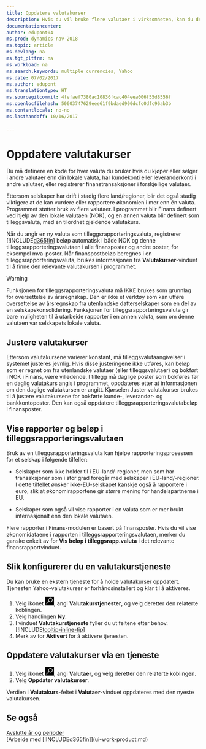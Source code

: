 ```yaml
---
title: Oppdatere valutakurser
description: Hvis du vil bruke flere valutaer i virksomheten, kan du definere en kode for hver valuta og bruke en ekstern valutakurstjeneste, for eksempel Yahoo.
documentationcenter: 
author: edupont04
ms.prod: dynamics-nav-2018
ms.topic: article
ms.devlang: na
ms.tgt_pltfrm: na
ms.workload: na
ms.search.keywords: multiple currencies, Yahoo
ms.date: 07/02/2017
ms.author: edupont
ms.translationtype: HT
ms.sourcegitcommit: 4fefaef7380ac10836fcac404eea006f55d8556f
ms.openlocfilehash: 50603747629eee61f9bdaed900dcfc0dfc96ab3b
ms.contentlocale: nb-no
ms.lasthandoff: 10/16/2017

---
```

# <a name="how-to-update-currency-exchange-rates"></a>Oppdatere valutakurser
Du må definere en kode for hver valuta du bruker hvis du kjøper eller selger i andre valutaer enn din lokale valuta, har kundekonti eller leverandørkonti i andre valutaer, eller registrerer finanstransaksjoner i forskjellige valutaer.  

Ettersom selskaper har drift i stadig flere land/regioner, blir det også stadig viktigere at de kan vurdere eller rapportere økonomien i mer enn én valuta. Programmet støtter bruk av flere valutaer. I programmet blir Finans definert ved hjelp av den lokale valutaen (NOK), og en annen valuta blir definert som tilleggsvaluta, med en tilordnet gjeldende valutakurs.  

 Når du angir en ny valuta som tilleggsrapporteringsvaluta, registrerer [!INCLUDE[d365fin](includes/d365fin_md.md)] beløp automatisk i både NOK og denne tilleggsrapporteringsvalutaen i alle finansposter og andre poster, for eksempel mva-poster. Når finanspostbeløp beregnes i en tilleggsrapporteringsvaluta, brukes informasjonen fra **Valutakurser**-vinduet til å finne den relevante valutakursen i programmet.  

> [!WARNING]  
>  Funksjonen for tilleggsrapporteringsvaluta må IKKE brukes som grunnlag for oversettelse av årsregnskap. Den er ikke et verktøy som kan utføre oversettelse av årsregnskap fra utenlandske datterselskaper som en del av en selskapskonsolidering. Funksjonen for tilleggsrapporteringsvaluta gir bare muligheten til å utarbeide rapporter i en annen valuta, som om denne valutaen var selskapets lokale valuta.

## <a name="adjusting-exchange-rates"></a>Justere valutakurser  
Ettersom valutakursene varierer konstant, må tilleggsvalutaangivelser i systemet justeres jevnlig. Hvis disse justeringene ikke utføres, kan beløp som er regnet om fra utenlandske valutaer (eller tilleggsvalutaer) og bokført i NOK i Finans, være villedende. I tillegg må daglige poster som bokføres før en daglig valutakurs angis i programmet, oppdateres etter at informasjonen om den daglige valutakursen er angitt. Kjørselen Juster valutakurser brukes til å justere valutakursene for bokførte kunde-, leverandør- og bankkontoposter. Den kan også oppdatere tilleggsrapporteringsvalutabeløp i finansposter.  

## <a name="displaying-reports-and-amounts-in-the-additional-reporting-currency"></a>Vise rapporter og beløp i tilleggsrapporteringsvalutaen  
Bruk av en tilleggsrapporteringsvaluta kan hjelpe rapporteringsprosessen for et selskap i følgende tilfeller:  

- Selskaper som ikke holder til i EU-land/-regioner, men som har transaksjoner som i stor grad foregår med selskaper i EU-land/-regioner. I dette tilfellet ønsker ikke-EU-selskapet kanskje også å rapportere i euro, slik at økonomirapportene gir større mening for handelspartnerne i EU.  

- Selskaper som også vil vise rapporter i en valuta som er mer brukt internasjonalt enn den lokale valutaen.  

Flere rapporter i Finans-modulen er basert på finansposter. Hvis du vil vise økonomidataene i rapporten i tilleggsrapporteringsvalutaen, merker du ganske enkelt av for **Vis beløp i tilleggsrapp.valuta** i det relevante finansrapportvinduet.  

## <a name="to-set-up-a-currency-exchange-rate-service"></a>Slik konfigurerer du en valutakurstjeneste
Du kan bruke en ekstern tjeneste for å holde valutakurser oppdatert. Tjenesten Yahoo-valutakurser er forhåndsinstallert og klar til å aktiveres.

1. Velg ikonet ![Søk etter side eller rapport](media/ui-search/search_small.png "Søk etter side eller rapport"), angi **Valutakurstjenester**, og velg deretter den relaterte koblingen.
2. Velg handlingen **Ny**.
3. I vinduet **Valutakurstjeneste** fyller du ut feltene etter behov. [!INCLUDE[tooltip-inline-tip](includes/tooltip-inline-tip_md.md)]
4. Merk av for **Aktivert** for å aktivere tjenesten.

## <a name="to-update-currency-exchange-rates-through-a-service"></a>Oppdatere valutakurser via en tjeneste
1. Velg ikonet ![Søk etter side eller rapport](media/ui-search/search_small.png "Søk etter side eller rapport"), angi **Valutaer**, og velg deretter den relaterte koblingen.
2. Velg **Oppdater valutakurser**.

Verdien i **Valutakurs**-feltet i **Valutaer**-vinduet oppdateres med den nyeste valutakursen.

## <a name="see-also"></a>Se også
[Avslutte år og perioder](year-close-years-periods.md)  
[Arbeide med [!INCLUDE[d365fin](includes/d365fin_md.md)]](ui-work-product.md)

